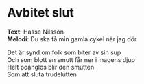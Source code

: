 # Avbitet slut

**Text**: Hasse Nilsson  
**Melodi**: Du ska få min gamla cykel när jag dör

Det är synd om folk som biter av sin sup  
Och som blott en smutt får ner i magens djup  
Helt poänglös blir den smutten  
Som att sluta trudelutten
